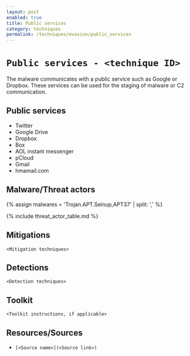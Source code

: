 ```yaml
---
layout: post
enabled: true
title: Public services
category: techniques
permalink: /techniques/evasion/public_services
---
```

# `Public services - <technique ID>`

The malware communicates with a public service such as Google or Dropbox. These services can be used for the staging of malware or C2 communication.

## Public services

* Twitter
* Google Drive
* Dropbox
* Box
* AOL instant messenger
* pCloud
* Gmail
* hmamail.com

## Malware/Threat actors

{% assign malwares = 'Trojan.APT.Seinup,APT37' | split: ',' %}

{% include threat_actor_table.md %}

## Mitigations

`<Mitigation techniques>`

## Detections

`<Detection techniques>`

## Toolkit

`<Toolkit instructions, if applicable>`

## Resources/Sources

* `[<Source name>](<Source link>)`
